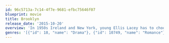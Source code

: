 ```yaml
---
id: 96c5713a-7c14-4f7e-9681-efbc75646f07
blueprint: movie
title: Brooklyn
release_date: '2015-10-20'
overview: 'In 1950s Ireland and New York, young Ellis Lacey has to choose between two men and two countries.'
genres: '[{"id": 18, "name": "Drama"}, {"id": 10749, "name": "Romance"}]'
---
```

